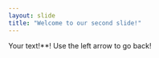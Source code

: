 ```yaml
---
layout: slide
title: "Welcome to our second slide!"
---
```

Your text!**!
Use the left arrow to go back!
